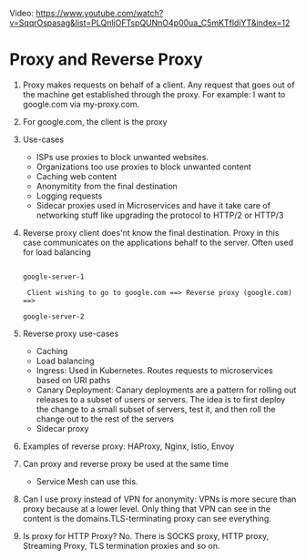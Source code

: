 Video: https://www.youtube.com/watch?v=SqqrOspasag&list=PLQnljOFTspQUNnO4p00ua_C5mKTfldiYT&index=12

# Proxy and Reverse Proxy


1. Proxy makes requests on behalf of a client. Any request that goes out of the machine get established through the proxy. For example: I want to google.com via my-proxy.com.
2. For google.com, the client is the proxy
3. Use-cases 
   - ISPs use proxies to block unwanted websites. 
   - Organizations too use proxies to block unwanted content
   - Caching web content
   - Anonymitity from the final destination
   - Logging requests
   - Sidecar proxies used in Microservices and have it take care of networking stuff like upgrading the protocol to HTTP/2 or HTTP/3

4. Reverse proxy client does'nt know the final destination. Proxy in this case communicates on the applications behalf to the server. Often used for load balancing

                                                                                                                                                        google-server-1 
        
        Client wishing to go to google.com ==> Reverse proxy (google.com) ==>
                                                                                    google-server-2

5. Reverse proxy use-cases
    - Caching 
    - Load balancing
    - Ingress: Used in Kubernetes. Routes requests to microservices based on URI paths
    - Canary Deployment: Canary deployments are a pattern for rolling out releases to a subset of users or servers. The idea is to first deploy the change to a small subset of servers, test it, and then roll the change out to the rest of the servers
    - Sidecar proxy

6. Examples of reverse proxy: HAProxy, Nginx, Istio, Envoy

7. Can proxy and reverse proxy be used at the same time
   - Service Mesh can use this.

8. Can I use proxy instead of VPN for anonymity: VPNs is more secure than proxy because at a lower level. Only thing that VPN can see in the content is the domains.TLS-terminating proxy can see everything.

9. Is proxy for HTTP Proxy? No. There is SOCKS proxy, HTTP proxy, Streaming Proxy, TLS termination proxies and so on.
